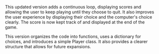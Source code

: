<title>Games_in_python</title>
<p>This updated version adds a continuous loop, displaying scores and allowing the user to keep playing until they choose to quit. It also improves the user experience by displaying their choice and the computer's choice clearly. The score is now kept track of and displayed at the end of the game.</p>
<title>The last update</title>
<p>This version organizes the code into functions, uses a dictionary for choices, and introduces a simple Player class. It also provides a clearer structure that allows for future expansions.</p>

